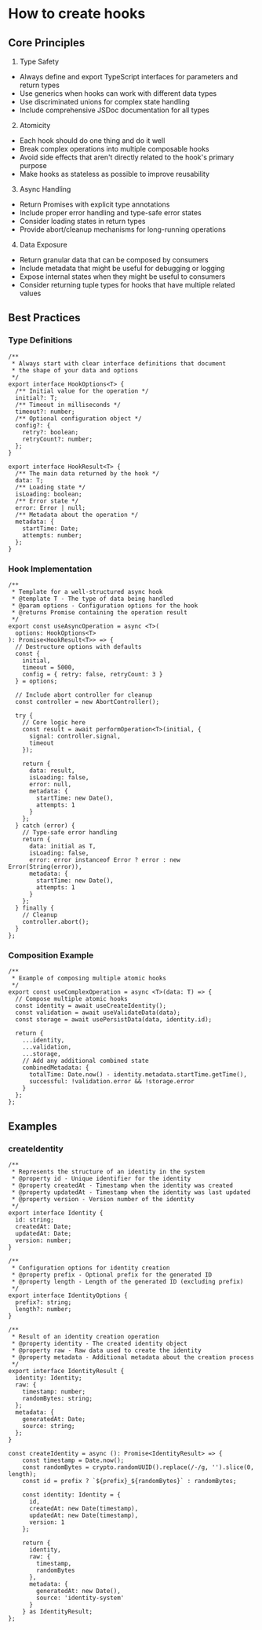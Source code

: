 # How to create hooks
## Core Principles
1. Type Safety
- Always define and export TypeScript interfaces for parameters and return types
- Use generics when hooks can work with different data types
- Use discriminated unions for complex state handling
- Include comprehensive JSDoc documentation for all types

2. Atomicity
- Each hook should do one thing and do it well
- Break complex operations into multiple composable hooks
- Avoid side effects that aren't directly related to the hook's primary purpose
- Make hooks as stateless as possible to improve reusability

3. Async Handling
- Return Promises with explicit type annotations
- Include proper error handling and type-safe error states
- Consider loading states in return types
- Provide abort/cleanup mechanisms for long-running operations

4. Data Exposure
- Return granular data that can be composed by consumers
- Include metadata that might be useful for debugging or logging
- Expose internal states when they might be useful to consumers
- Consider returning tuple types for hooks that have multiple related values

## Best Practices
### Type Definitions
```tsx
/**
 * Always start with clear interface definitions that document
 * the shape of your data and options
 */
export interface HookOptions<T> {
  /** Initial value for the operation */
  initial?: T;
  /** Timeout in milliseconds */
  timeout?: number;
  /** Optional configuration object */
  config?: {
    retry?: boolean;
    retryCount?: number;
  };
}

export interface HookResult<T> {
  /** The main data returned by the hook */
  data: T;
  /** Loading state */
  isLoading: boolean;
  /** Error state */
  error: Error | null;
  /** Metadata about the operation */
  metadata: {
    startTime: Date;
    attempts: number;
  };
}
```

### Hook Implementation
```tsx
/**
 * Template for a well-structured async hook
 * @template T - The type of data being handled
 * @param options - Configuration options for the hook
 * @returns Promise containing the operation result
 */
export const useAsyncOperation = async <T>(
  options: HookOptions<T>
): Promise<HookResult<T>> => {
  // Destructure options with defaults
  const {
    initial,
    timeout = 5000,
    config = { retry: false, retryCount: 3 }
  } = options;

  // Include abort controller for cleanup
  const controller = new AbortController();

  try {
    // Core logic here
    const result = await performOperation<T>(initial, {
      signal: controller.signal,
      timeout
    });

    return {
      data: result,
      isLoading: false,
      error: null,
      metadata: {
        startTime: new Date(),
        attempts: 1
      }
    };
  } catch (error) {
    // Type-safe error handling
    return {
      data: initial as T,
      isLoading: false,
      error: error instanceof Error ? error : new Error(String(error)),
      metadata: {
        startTime: new Date(),
        attempts: 1
      }
    };
  } finally {
    // Cleanup
    controller.abort();
  }
};
```

### Composition Example
```tsx
/**
 * Example of composing multiple atomic hooks
 */
export const useComplexOperation = async <T>(data: T) => {
  // Compose multiple atomic hooks
  const identity = await useCreateIdentity();
  const validation = await useValidateData(data);
  const storage = await usePersistData(data, identity.id);

  return {
    ...identity,
    ...validation,
    ...storage,
    // Add any additional combined state
    combinedMetadata: {
      totalTime: Date.now() - identity.metadata.startTime.getTime(),
      successful: !validation.error && !storage.error
    }
  };
};
```

## Examples
### createIdentity
```tsx
/**
 * Represents the structure of an identity in the system
 * @property id - Unique identifier for the identity
 * @property createdAt - Timestamp when the identity was created
 * @property updatedAt - Timestamp when the identity was last updated
 * @property version - Version number of the identity
 */
export interface Identity {
  id: string;
  createdAt: Date;
  updatedAt: Date;
  version: number;
}

/**
 * Configuration options for identity creation
 * @property prefix - Optional prefix for the generated ID
 * @property length - Length of the generated ID (excluding prefix)
 */
export interface IdentityOptions {
  prefix?: string;
  length?: number;
}

/**
 * Result of an identity creation operation
 * @property identity - The created identity object
 * @property raw - Raw data used to create the identity
 * @property metadata - Additional metadata about the creation process
 */
export interface IdentityResult {
  identity: Identity;
  raw: {
    timestamp: number;
    randomBytes: string;
  };
  metadata: {
    generatedAt: Date;
    source: string;
  };
}

const createIdentity = async (): Promise<IdentityResult> => {
    const timestamp = Date.now();
    const randomBytes = crypto.randomUUID().replace(/-/g, '').slice(0, length);
    const id = prefix ? `${prefix}_${randomBytes}` : randomBytes;

    const identity: Identity = {
      id,
      createdAt: new Date(timestamp),
      updatedAt: new Date(timestamp),
      version: 1
    };

    return {
      identity,
      raw: {
        timestamp,
        randomBytes
      },
      metadata: {
        generatedAt: new Date(),
        source: 'identity-system'
      }
    } as IdentityResult;
};
```
